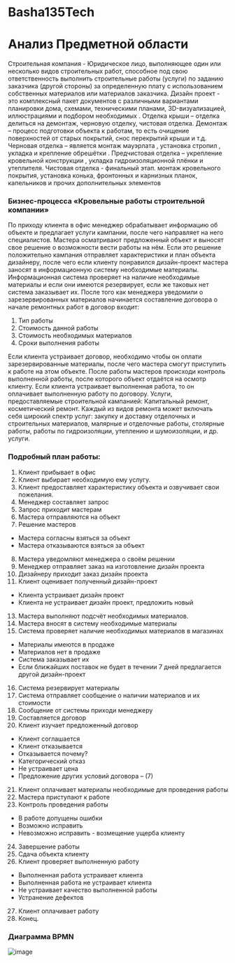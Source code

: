 # Basha135Tech

# Анализ Предметной области
Строительная компания - Юридическое лицо, выполняющее один или несколько видов строительных работ, способное под свою ответственность выполнить строительные работы (услуги) по заданию заказчика (другой стороны) за определенную плату с использованием собственных материалов или материалов заказчика.
Дизайн проект - это комплексный пакет документов с различными вариантами планировки дома, схемами, техническими планами, 3D-визуализацией, иллюстрациями и подбором необходимых .
Отделка крыши – отделка делиться на демонтаж, черновую отделку, чистовая отделка.
Демонтаж – процесс подготовки объекта к работам, то есть очищение поверхностей от старых покрытий, снос перекрытий крыши и т.д.
        Черновая отделка – является монтаж мауэрлата , установка стропил , укладка и крепление обрешётки .
Предчистовая отделка – укрепление кровельной конструкции , укладка гидроизоляционной плёнки и утеплителя.
       Чистовая отделка - финальный этап. монтаж кровельного покрытия, установка конька, фронтонных и карнизных планок, капельников и прочих дополнительных элементов



### Бизнес-процесса «Кровельные работы строительной компании»
По приходу клиента в офис менеджер обрабатывает информацию об объекте и предлагает услуги кампании, после чего направляет на него специалистов. Мастера осматривают предложенный объект и выносят свое решение о возможности вести работы на нём. Если это решение положительно кампания отправляет характеристики и план объекта дизайнеру, после чего если клиенту понравился дизайн-проект мастера заносят в информационную систему необходимые материалы. Информационная система проверяет на наличие необходимые материалы и если они имеются резервирует, если же таковых нет система заказывает их. После того как менеджера уведомили о зарезервированных материалов начинается составление договора о начале ремонтных работ в договор входит:
1)	Тип работы
2)	Стоимость данной работы
3)	Стоимость необходимых материалов 
4)	Сроки выполнения работы

Если клиента устраивает договор, необходимо чтобы он оплати зарезервированные материалы, после чего мастера смогут приступить к работе на этом объекте. После работы мастеров происходи контроль выполненной работы, после которого объект отдаётся на осмотр клиенту. Если клиента устраивает выполненная работа, то он оплачивает выполненную работу по договору.
Услуги, предоставляемые строительной кампанией:
Капитальный ремонт, косметический ремонт. 
Каждый из видов ремонта может включать себя широкий спектр услуг: закупку и доставку отделочных и строительных материалов, малярные и отделочные работы, столярные работы, работы по гидроизоляции, утеплению и шумоизоляции, и др. услуги.
### Подробный план работы:
1. Клиент прибывает в офис 
2. Клиент выбирает необходимую ему услугу. 
3. Клиент предоставляет характеристику объекта и озвучивает свои пожелания. 
4. Менеджер составляет запрос 
5. Запрос приходит мастерам 
6. Мастера отправляются на объект 
7. Решение мастеров
- Мастера согласны взяться за объект
- Мастера отказываются взяться за объект
8. Мастера уведомляют менеджера о своём решении 
9. Менеджер отправляет заказ на изготовление дизайн проекта
10. Дизайнеру приходит заказ дизайн проекта
12. Клиент оценивает полученный дизайн-проект
- Клиента устраивает дизайн проект
- Клиента не устраивает дизайн проект, предложить новый  
13. Мастера выполняют подсчёт необходимых материалов.
14. Мастера вносят в систему необходимые материалы
15. Система проверяет наличие необходимых материалов в магазинах 
- Материалы имеются в продаже 
- Материалов нет в продаже 
- Система заказывает их
- Если ближайших поставок не будет в течении 7 дней предлагается другой дизайн-проект
16. Система резервирует материалы
17. Система отправляет сообщение о наличии материалов и их стоимости
18. Сообщение от системы приходи менеджеру
19. Составляется договор 
20. Клиент изучает предложенный договор 
- Клиент соглашается 
- Клиент отказывается
- Отказывается почему?
- Категорический отказ
- Не устраивает цена
- Предложение других условий договора – (7)
21. Клиент оплачивает материалы необходимые для проведения работы
22. Мастера приступают к работе
23. Контроль проведения работы
- В работе допущены ошибки 
- Возможно исправить 
- Невозможно исправить - возмещение ущерба клиенту 
24. Завершение работы
25. Сдача объекта клиенту
26. Клиент проверяет выполненную работу
- Выполненная работа устраивает клиента
- Выполненная работа не устраивает клиента
- Не устраивает качество выполненной работы
- Устранение дефектов  
27. Клиент оплачивает работу 
28. Конец.
### Диаграмма BPMN

![image](https://user-images.githubusercontent.com/105607598/195511143-dadcce07-5f58-450a-8dc0-8fd142573313.png)

